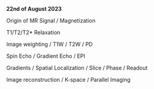 **22nd of August 2023**

Origin of MR Signal / Magnetization

T1/T2/T2* Relaxation

Image weighting / T1W / T2W / PD

Spin Echo / Gradient Echo / EPI

Gradients / Spatial Localization / Slice / Phase / Readout

Image reconstruction / K-space / Parallel Imaging
